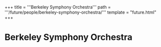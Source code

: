 +++
title = '''Berkeley Symphony Orchestra'''
path = '''/future/people/berkeley-symphony-orchestra/'''
template = "future.html"
+++

<h1>Berkeley Symphony Orchestra</h1>


